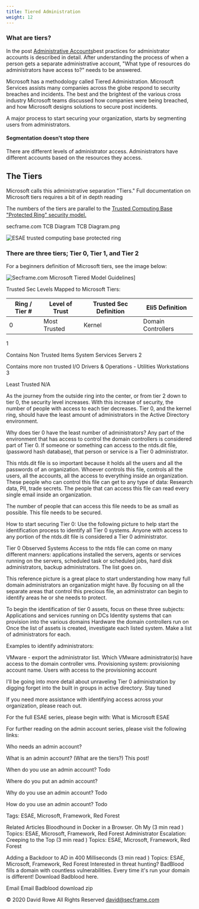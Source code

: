 ```yaml
---
title: Tiered Administration
weight: 12
---
```



### What are tiers?
 
 
In the post [Administrative Accounts](redforest/phase1/adminaccounts)best practices for administrator accounts is  described in detail. After understanding the process of when a person gets a separate administrative account, "What type of resources do administrators have access to?" needs to be answered.


 Microsoft has a methodology called Tiered Administration. Microsoft Services assists many companies across the globe respond to security breaches and incidents. The best and the brightest of the various cross industry Microsoft teams discussed how companies were being breached, and how Microsoft designs solutions to secure post incidents. 
 
A major process to start securing your organization, starts by segmenting users from administrators. 

#### Segmentation doesn't stop there

There are different levels of administrator access.  Administrators have different accounts based on the resources they access.

## The Tiers
Microsoft calls this administrative separation "Tiers." Full documentation on Microsoft tiers requires a bit of in depth reading

The numbers of the tiers are parallel to the [Trusted Computing Base "Protected Ring" security model.](https://en.wikipedia.org/wiki/Trusted_computing_base)
 

secframe.com TCB Diagram
TCB Diagram.png
 
![ESAE trusted computing base protected ring](</redforest/phase1/images/TCB Diagram.png?classes=shadow>)

### There are three tiers; Tier 0, Tier 1, and Tier 2

For a beginners definition of Microsoft tiers, see the image below:

![Secframe.com Microsoft Tiered Model Guidelines](</redforest/phase1/images/ecframe.com Microsoft Tiered Model Guidelines.png?classes=shadow>)]
 

Trusted Sec Levels Mapped to Microsoft Tiers:
 

| Ring / Tier #	| Level of Trust | Trusted Sec Definition | Eli5 Definition |
| ------------- | -------------- | ---------------------- | --------------- |
| 0 | Most Trusted |	Kernel |	Domain Controllers |
1

Contains Non Trusted Items	System Services	Servers
2

Contains more non trusted	I/O Drivers & Operations - Utilities	Workstations 
3

Least Trusted	 	N/A
 

 As the journey from the outside ring into the center, or from tier 2 down to tier 0, the security level increases.  With this increase of security, the number of people with access to each tier decreases. Tier 0, and the kernel ring, should have the least amount of administrators in the Active Directory environment.

 

Why does tier 0 have the least number of administrators?
Any part of the environment that has access to control the domain controllers is considered part of Tier 0. If someone or something can access to the ntds.dit file, (password hash database), that person or service is a Tier 0 administrator.

This ntds.dit file is so important because it holds all the users and all the passwords of an organization. Whoever controls this file, controls all the users, all the accounts, all the access to everything inside an organization. These people who can control this file can get to any type of data: Research data, PII, trade secrets. The people that can access this file can read every single email inside an organization.

 The number of people that can access this file needs to be as small as possible. This file needs to be secured.

 

How to start securing Tier 0:
Use the following picture to help start the identification process to identify all Tier 0 systems. Anyone with access to any portion of the ntds.dit file is considered a Tier 0 administrator.

 

Tier 0 Observed Systems
Access to the ntds file can come on many different manners: applications installed the servers, agents or services running on the servers, scheduled task or scheduled jobs, hard disk administrators, backup administrators. The list goes on.

This reference picture is a great place to start understanding how many full domain administrators an organization might have. By focusing on all the separate areas that control this precious file, an administrator can begin to identify areas he or she needs to protect.

 

 
To begin the identification of tier 0 assets, focus on these three subjects:
Applications and services running on DCs
Identity systems that can provision into the various domains
Hardware the domain controllers run on
Once the list of assets is created, investigate each listed system. Make a list of administrators for each.

Examples to identify administrators:

VMware - export the administrator list. Which VMware administrator(s) have access to the domain controller vms.
Provisioning system: provisioning account name. Users with access to the provisioning account
 

I'll be going into more detail about unraveling Tier 0 administration by digging forget into the built in groups in active directory. Stay tuned

 

If you need more assistance with identifying access across your organization, please reach out.

 

 

For the full ESAE series, please begin with: What is Microsoft ESAE

 

For further reading on the admin account series, please visit the following links:

Who needs an admin account?

What is an admin account? (What are the tiers?) This post!

When do you use an admin account? Todo

Where do you put an admin account?

Why do you use an admin account? Todo

How do you use an admin account? Todo

 

Tags: ESAE, Microsoft, Framework, Red Forest


 
Related Articles
Bloodhound in Docker in a Browser. Oh My
(3 min read )
Topics: ESAE, Microsoft, Framework, Red Forest
Administrator Escalation: Creeping to the Top
(3 min read )
Topics: ESAE, Microsoft, Framework, Red Forest

 
Adding a Backdoor to AD in 400 Milliseconds
(3 min read )
Topics: ESAE, Microsoft, Framework, Red Forest
Interested in threat hunting?
BadBlood fills a domain with countless vulnerabilities. Every time it's run your domain is different! Download Badblood here.

Email
Email
Badblood download zip
 
 
© 2020 David Rowe All Rights Reserved david@secframe.com
